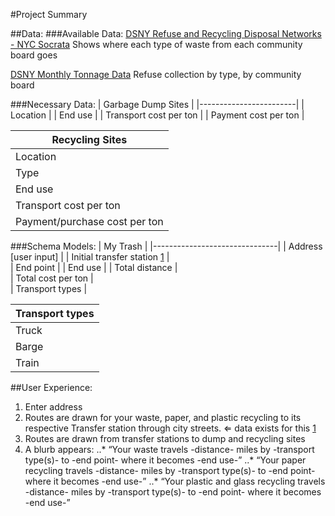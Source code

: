 #Project Summary

##Data:
###Available Data:
[DSNY Refuse and Recycling Disposal Networks - NYC Socrata](https://data.cityofnewyork.us/City-Government/DSNY-s-Refuse-and-Recycling-Disposal-Networks/kzmz-ivhb)
Shows where each type of waste from each community board goes

[DSNY Monthly Tonnage Data](https://data.cityofnewyork.us/City-Government/DSNY-Monthly-Tonnage-Data/ebb7-mvp5)
Refuse collection by type, by community board


###Necessary Data:
| Garbage Dump Sites 	 | 
|------------------------|
| Location          	 |
| End use 				 |
| Transport cost per ton |
| Payment cost per ton 	 |
	

| Recycling Sites    	 		| 
|-------------------------------|
| Location          	 		|
| Type   				 		|
| End use 				 		|
| Transport cost per ton 		|
| Payment/purchase cost per ton |
	

###Schema Models:
| My Trash						|
|-------------------------------|
| Address [user input]		   	|
| Initial transfer station [1](https://data.cityofnewyork.us/City-Government/DSNY-s-Refuse-and-Recycling-Disposal-Networks/kzmz-ivhb) 	|					
| End point						|
| End use					 	|
| Total distance				|	
| Total cost per ton			|		
| Transport types				|	
	

| Transport types |
|-----------------|
| Truck			  |
| Barge			  |
| Train			  |
	

##User Experience:

1. Enter address
2. Routes are drawn for your waste, paper, and plastic recycling to its respective Transfer station through city streets. ⇐ data exists for this [1](https://data.cityofnewyork.us/City-Government/DSNY-s-Refuse-and-Recycling-Disposal-Networks/kzmz-ivhb)
3. Routes are drawn from transfer stations to dump and recycling sites
4. A blurb appears:
..* “Your waste travels -distance- miles by -transport type(s)- to -end point- where it becomes -end use-”
..* “Your paper recycling travels -distance- miles by -transport type(s)- to -end point- where it becomes -end use-”
..* “Your plastic and glass recycling travels -distance- miles by -transport type(s)- to -end point- where it becomes -end use-”